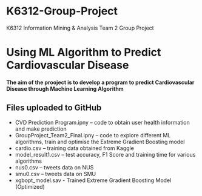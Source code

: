 # K6312-Group-Project
K6312 Information Mining &amp; Analysis Team 2 Group Project
# Using ML Algorithm to Predict Cardiovascular Disease
#### The aim of the prooject is to develop a program to predict Cardiovascular Disease through Machine Learning Algorithm
## Files uploaded to GitHub
- CVD Prediction Program.ipny – code to obtain user health information and make prediction
- GroupProject_Team2_Final.ipny – code to explore different ML algorithms, train and optimise the Extreme Gradient Boosting model
- cardio.csv – training data obtained from Kaggle 
- model_result1.csv – test accuracy, F1 Score and training time for various algorithms
- nus0.csv – tweets data on NUS
- smu0.csv – tweets data on SMU
- xgbopt_model.sav - Trained Extreme Gradient Boosting Model (Optimized)
